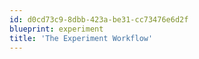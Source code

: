 ```yaml
---
id: d0cd73c9-8dbb-423a-be31-cc73476e6d2f
blueprint: experiment
title: 'The Experiment Workflow'
---
```

